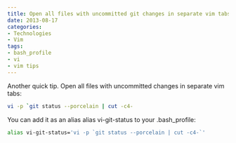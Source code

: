 ```yaml
---
title: Open all files with uncommitted git changes in separate vim tabs
date: 2013-08-17
categories:
- Technologies
- Vim
tags:
- bash_profile
- vi
- vim tips
---
```

Another quick tip. Open all files with uncommitted changes in separate vim tabs:

```sh
vi -p `git status --porcelain | cut -c4-
```

You can add it as an alias alias vi-git-status to your .bash_profile:

```sh
alias vi-git-status='vi -p `git status --porcelain | cut -c4-`'
```
